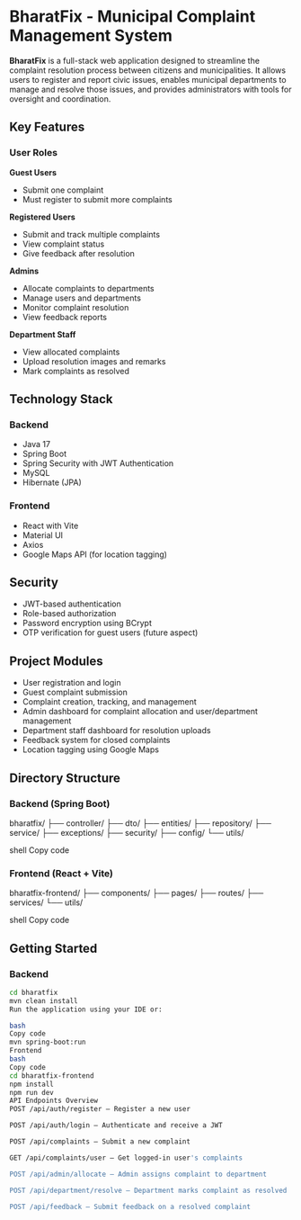 # BharatFix - Municipal Complaint Management System

**BharatFix** is a full-stack web application designed to streamline the complaint resolution process between citizens and municipalities. It allows users to register and report civic issues, enables municipal departments to manage and resolve those issues, and provides administrators with tools for oversight and coordination.

## Key Features

### User Roles

**Guest Users**
- Submit one complaint
- Must register to submit more complaints

**Registered Users**
- Submit and track multiple complaints
- View complaint status
- Give feedback after resolution

**Admins**
- Allocate complaints to departments
- Manage users and departments
- Monitor complaint resolution
- View feedback reports

**Department Staff**
- View allocated complaints
- Upload resolution images and remarks
- Mark complaints as resolved

## Technology Stack

### Backend
- Java 17
- Spring Boot
- Spring Security with JWT Authentication
- MySQL
- Hibernate (JPA)

### Frontend
- React with Vite
- Material UI
- Axios
- Google Maps API (for location tagging)

## Security

- JWT-based authentication
- Role-based authorization
- Password encryption using BCrypt
- OTP verification for guest users (future aspect)

## Project Modules

- User registration and login
- Guest complaint submission
- Complaint creation, tracking, and management
- Admin dashboard for complaint allocation and user/department management
- Department staff dashboard for resolution uploads
- Feedback system for closed complaints
- Location tagging using Google Maps

## Directory Structure

### Backend (Spring Boot)

bharatfix/
├── controller/
├── dto/
├── entities/
├── repository/
├── service/
├── exceptions/
├── security/
├── config/
└── utils/

shell
Copy code

### Frontend (React + Vite)

bharatfix-frontend/
├── components/
├── pages/
├── routes/
├── services/
└── utils/

shell
Copy code

## Getting Started

### Backend

```bash
cd bharatfix
mvn clean install
Run the application using your IDE or:

bash
Copy code
mvn spring-boot:run
Frontend
bash
Copy code
cd bharatfix-frontend
npm install
npm run dev
API Endpoints Overview
POST /api/auth/register – Register a new user

POST /api/auth/login – Authenticate and receive a JWT

POST /api/complaints – Submit a new complaint

GET /api/complaints/user – Get logged-in user's complaints

POST /api/admin/allocate – Admin assigns complaint to department

POST /api/department/resolve – Department marks complaint as resolved

POST /api/feedback – Submit feedback on a resolved complaint
